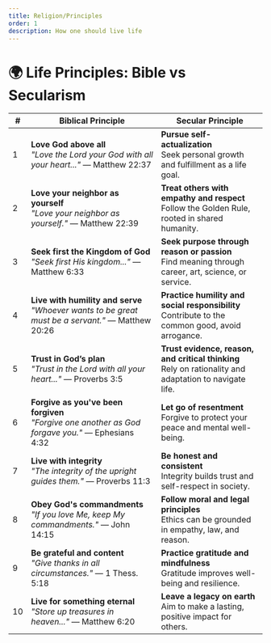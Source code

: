 ```yaml
---
title: Religion/Principles
order: 1
description: How one should live life
---
```



# 🌍 Life Principles: Bible vs Secularism

| # | **Biblical Principle** | **Secular Principle** |
|---|------------------------|------------------------|
| 1 | **Love God above all**  <br> *"Love the Lord your God with all your heart..."* — Matthew 22:37 | **Pursue self-actualization**  <br> Seek personal growth and fulfillment as a life goal. |
| 2 | **Love your neighbor as yourself**  <br> *"Love your neighbor as yourself."* — Matthew 22:39 | **Treat others with empathy and respect**  <br> Follow the Golden Rule, rooted in shared humanity. |
| 3 | **Seek first the Kingdom of God**  <br> *"Seek first His kingdom..."* — Matthew 6:33 | **Seek purpose through reason or passion**  <br> Find meaning through career, art, science, or service. |
| 4 | **Live with humility and serve**  <br> *"Whoever wants to be great must be a servant."* — Matthew 20:26 | **Practice humility and social responsibility**  <br> Contribute to the common good, avoid arrogance. |
| 5 | **Trust in God’s plan**  <br> *"Trust in the Lord with all your heart..."* — Proverbs 3:5 | **Trust evidence, reason, and critical thinking**  <br> Rely on rationality and adaptation to navigate life. |
| 6 | **Forgive as you've been forgiven**  <br> *"Forgive one another as God forgave you."* — Ephesians 4:32 | **Let go of resentment**  <br> Forgive to protect your peace and mental well-being. |
| 7 | **Live with integrity**  <br> *"The integrity of the upright guides them."* — Proverbs 11:3 | **Be honest and consistent**  <br> Integrity builds trust and self-respect in society. |
| 8 | **Obey God's commandments**  <br> *"If you love Me, keep My commandments."* — John 14:15 | **Follow moral and legal principles**  <br> Ethics can be grounded in empathy, law, and reason. |
| 9 | **Be grateful and content**  <br> *"Give thanks in all circumstances."* — 1 Thess. 5:18 | **Practice gratitude and mindfulness**  <br> Gratitude improves well-being and resilience. |
| 10 | **Live for something eternal**  <br> *"Store up treasures in heaven..."* — Matthew 6:20 | **Leave a legacy on earth**  <br> Aim to make a lasting, positive impact for others. |


